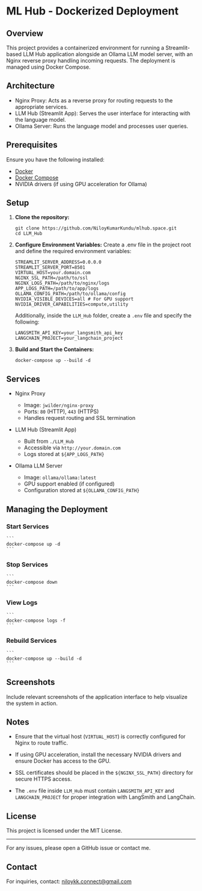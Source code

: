 # ML Hub - Dockerized Deployment

## Overview

This project provides a containerized environment for running a Streamlit-based LLM Hub application alongside an Ollama LLM model server, with an Nginx reverse proxy handling incoming requests. The deployment is managed using Docker Compose.

## Architecture

- Nginx Proxy: Acts as a reverse proxy for routing requests to the appropriate services.
- LLM Hub (Streamlit App): Serves the user interface for interacting with the language model.
- Ollama Server: Runs the language model and processes user queries.

## Prerequisites

Ensure you have the following installed:

- [Docker](https://docs.docker.com/get-started/get-docker/)
- [Docker Compose](https://docs.docker.com/compose/install/)
- NVIDIA drivers (if using GPU acceleration for Ollama)

## Setup

1.  **Clone the repository:**

    ```code
    git clone https://github.com/NiloyKumarKundu/mlhub.space.git
    cd LLM_Hub
    ```

2.  **Configure Environment Variables:** Create a .env file in the project root and define the required environment variables:

    ```
    STREAMLIT_SERVER_ADDRESS=0.0.0.0
    STREAMLIT_SERVER_PORT=8501
    VIRTUAL_HOST=your.domain.com
    NGINX_SSL_PATH=/path/to/ssl
    NGINX_LOGS_PATH=/path/to/nginx/logs
    APP_LOGS_PATH=/path/to/app/logs
    OLLAMA_CONFIG_PATH=/path/to/ollama/config
    NVIDIA_VISIBLE_DEVICES=all # For GPU support
    NVIDIA_DRIVER_CAPABILITIES=compute,utility
    ```

    Additionally, inside the `LLM_Hub` folder, create a `.env` file and specify the following:

    ```
    LANGSMITH_API_KEY=your_langsmith_api_key
    LANGCHAIN_PROJECT=your_langchain_project
    ```

3.  **Build and Start the Containers:**
    ```
    docker-compose up --build -d
    ```

## Services

- Nginx Proxy

  - Image: `jwilder/nginx-proxy`
  - Ports: `80` (HTTP), `443` (HTTPS)
  - Handles request routing and SSL termination

- LLM Hub (Streamlit App)

  - Built from `./LLM_Hub`
  - Accessible via `http://your.domain.com`
  - Logs stored at `${APP_LOGS_PATH}`

- Ollama LLM Server
  - Image: `ollama/ollama:latest`
  - GPU support enabled (if configured)
  - Configuration stored at `${OLLAMA_CONFIG_PATH}`

## Managing the Deployment

### Start Services

    ```
    docker-compose up -d
    ```

### Stop Services

    ```
    docker-compose down
    ```

### View Logs

    ```
    docker-compose logs -f
    ```

### Rebuild Services

    ```
    docker-compose up --build -d
    ```

## Screenshots

Include relevant screenshots of the application interface to help visualize the system in action.

## Notes

- Ensure that the virtual host (`VIRTUAL_HOST`) is correctly configured for Nginx to route traffic.

- If using GPU acceleration, install the necessary NVIDIA drivers and ensure Docker has access to the GPU.

- SSL certificates should be placed in the `${NGINX_SSL_PATH}` directory for secure HTTPS access.

- The `.env` file inside `LLM_Hub` must contain `LANGSMITH_API_KEY` and `LANGCHAIN_PROJECT` for proper integration with LangSmith and LangChain.

## License

This project is licensed under the MIT License.

---

For any issues, please open a GitHub issue or contact me.

## Contact

For inquiries, contact: [niloykk.connect@gmail.com](mailto:niloykk.connect@gmail.com)
